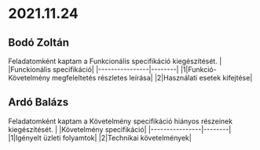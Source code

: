 # 2021.11.24
## Bodó Zoltán
Feladatomként kaptam a Funkcionális specifikáció kiegészítését.
| |Funckionális specifikáció|
|----------------|--------|
|1|Funkció-Követelmény megfeleltetés részletes leírása|
|2|Használati esetek kifejtése|

## Ardó Balázs
Feladatomként kaptam a Követelmény specifikáció hiányos részeinek kiegészítését.
| |Követelmény specifikáció|
|----------------|--------|
|1|Igényelt üzleti folyamtok|
|2|Technikai követelmények|